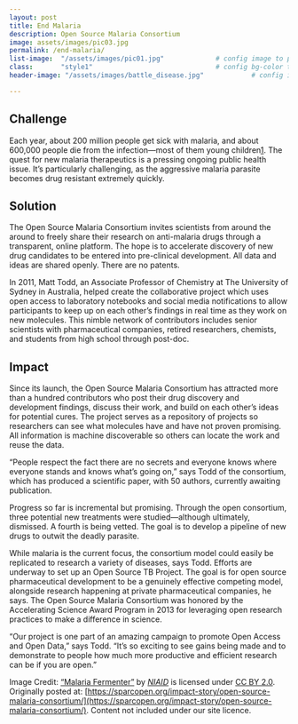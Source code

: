 ```yaml
---
layout: post
title: End Malaria
description: Open Source Malaria Consortium
image: assets/images/pic03.jpg
permalink: /end-malaria/
list-image:  "/assets/images/pic01.jpg"             # config image to post list card (1..6)
class:       "style1"                               # config bg-color to post list card (1..6)
header-image: "/assets/images/battle_disease.jpg"            # config image to post header

---
```

## Challenge

Each year, about 200 million people get sick with malaria, and about 600,000 people die from the infection—most of them young children[1]. The quest for new malaria therapeutics is a pressing ongoing public health issue. It’s particularly challenging, as the aggressive malaria parasite becomes drug resistant extremely quickly.

## Solution

The Open Source Malaria Consortium invites scientists from around the around to freely share their research on anti-malaria drugs through a transparent, online platform. The hope is to accelerate discovery of new drug candidates to be entered into pre-clinical development. All data and ideas are shared openly. There are no patents.

In 2011, Matt Todd, an Associate Professor of Chemistry at The University of Sydney in Australia, helped create the collaborative project which uses open access to laboratory notebooks and social media notifications to allow participants to keep up on each other’s findings in real time as they work on new molecules. This nimble network of contributors includes senior scientists with pharmaceutical companies, retired researchers, chemists, and students from high school through post-doc.

## Impact

Since its launch, the Open Source Malaria Consortium has attracted more than a hundred contributors who post their drug discovery and development findings, discuss their work, and build on each other’s ideas for potential cures. The project serves as a repository of projects so researchers can see what molecules have and have not proven promising. All information is machine discoverable so others can locate the work and reuse the data.

“People respect the fact there are no secrets and everyone knows where everyone stands and knows what’s going on,” says Todd of the consortium, which has produced a scientific paper, with 50 authors, currently awaiting publication.

Progress so far is incremental but promising. Through the open consortium, three potential new treatments were studied—although ultimately, dismissed. A fourth is being vetted. The goal is to develop a pipeline of new drugs to outwit the deadly parasite.

While malaria is the current focus, the consortium model could easily be replicated to research a variety of diseases, says Todd. Efforts are underway to set up an Open Source TB Project. The goal is for open source pharmaceutical development to be a genuinely effective competing model, alongside research happening at private pharmaceutical companies, he says. The Open Source Malaria Consortium was honored by the Accelerating Science Award Program in 2013 for leveraging open research practices to make a difference in science.

“Our project is one part of an amazing campaign to promote Open Access and Open Data,” says Todd. “It’s so exciting to see gains being made and to demonstrate to people how much more productive and efficient research can be if you are open.”

[1]: http://www.who.int/malaria/publications/world_malaria_report_2014/en/

Image Credit:
<a href="https://www.flickr.com/photos/niaid/6045737232">“Malaria Fermenter”</a> by<i> <a href="https://www.flickr.com/people/niaid/">NIAID</a></i> is licensed under <a href="https://creativecommons.org/licenses/by/2.0">
CC BY 2.0</a>.
Originally posted at: [https://sparcopen.org/impact-story/open-source-malaria-consortium/](https://sparcopen.org/impact-story/open-source-malaria-consortium/). Content not included under our site licence.
